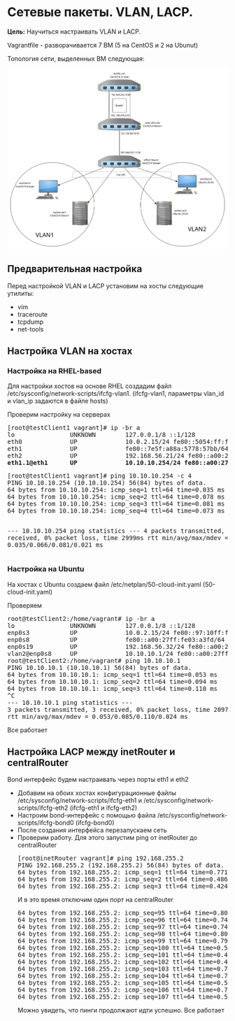 <h1>Сетевые пакеты. VLAN, LACP.</h1>

<p><b>Цель:</b> Научиться настраивать VLAN и LACP.</p>

<p><a src='Vagrantfile'>Vagrantfile</a> - разворачивается 7 ВМ (5 на CentOS и 2 на Ubunut)</p>
<p>Топология сети, выделенных ВМ следующая:</p>

<img src='Picture/NetBond.png'>

<h2>Предварительная настройка</h2>

<p>Перед настройкой VLAN и LACP установим на хосты следующие утилиты:</p>
<ul>
    <li>vim</li>
    <li>traceroute</li>
    <li>tcpdump</li>
    <li>net-tools</li>
</ul>

<h2>Настройка VLAN на хостах</h2>

<h3>Настройка на RHEL-based</h3>

<p>Для настройки хостов на основе RHEL создадим файл /etc/sysconfig/network-scripts/ifcfg-vlan1. (<a src='provisioning/templates/ifcfg-vlan1.j2'>ifcfg-vlan1</a>, параметры vlan_id и vlan_ip задаются в файле <a src='provisioning/templates/hosts'>hosts</a>)</p>
<p>Проверим настройку на серверах</p>
<pre>[root@testClient1 vagrant]# ip -br a
lo               UNKNOWN        127.0.0.1/8 ::1/128 
eth0             UP             10.0.2.15/24 fe80::5054:ff:fe4d:77d3/64 
eth1             UP             fe80::7e5f:a88a:5778:57bb/64 
eth2             UP             192.168.56.21/24 fe80::a00:27ff:fefa:d69/64 
<b>eth1.1@eth1      UP             10.10.10.254/24 fe80::a00:27ff:fe4b:2c32/64 </b>
</pre>
<pre>[root@testClient1 vagrant]# ping 10.10.10.254 -c 4
PING 10.10.10.254 (10.10.10.254) 56(84) bytes of data.
64 bytes from 10.10.10.254: icmp_seq=1 ttl=64 time=0.035 ms
64 bytes from 10.10.10.254: icmp_seq=2 ttl=64 time=0.078 ms
64 bytes from 10.10.10.254: icmp_seq=3 ttl=64 time=0.081 ms
64 bytes from 10.10.10.254: icmp_seq=4 ttl=64 time=0.073 ms

--- 10.10.10.254 ping statistics ---
4 packets transmitted, 4 received, 0% packet loss, time 2999ms
rtt min/avg/max/mdev = 0.035/0.066/0.081/0.021 ms
</pre>

<h3>Настройка на Ubuntu</h3>

<p>На хостах с Ubuntu создаем файл /etc/netplan/50-cloud-init.yaml (<a src='provisioning/templates/50-cloud-init.yaml.j2'>50-cloud-init.yaml</a>)</p>

<p>Проверяем</p>
<pre>root@testClient2:/home/vagrant# ip -br a
lo               UNKNOWN        127.0.0.1/8 ::1/128 
enp0s3           UP             10.0.2.15/24 fe80::97:10ff:fe79:f0c1/64 
enp0s8           UP             fe80::a00:27ff:fe03:a3fd/64 
enp0s19          UP             192.168.56.32/24 fe80::a00:27ff:fe32:eb8f/64 
vlan2@enp0s8     UP             10.10.10.1/24 fe80::a00:27ff:fe03:a3fd/64 
root@testClient2:/home/vagrant# ping 10.10.10.1
PING 10.10.10.1 (10.10.10.1) 56(84) bytes of data.
64 bytes from 10.10.10.1: icmp_seq=1 ttl=64 time=0.053 ms
64 bytes from 10.10.10.1: icmp_seq=2 ttl=64 time=0.094 ms
64 bytes from 10.10.10.1: icmp_seq=3 ttl=64 time=0.110 ms
^C
--- 10.10.10.1 ping statistics ---
3 packets transmitted, 3 received, 0% packet loss, time 2097ms
rtt min/avg/max/mdev = 0.053/0.085/0.110/0.024 ms
</pre>
<p>Все работает</p>

<h2>Настройка LACP между inetRouter и centralRouter</h2>

<p>Bond интерфейс будем настраивать через порты eth1 и eth2</p>
<ul>
    <li>Добавим на обоих хостах конфигурационные файлы /etc/sysconfig/network-scripts/ifcfg-eth1 и /etc/sysconfig/network-scripts/ifcfg-eth2 (<a src='provisioning/templates/ifcfg-eth1'>ifcfg-eth1</a> и <a src='provisioning/templates/ifcfg-eth2'>ifcfg-eth2</a>) </li>
    <li>Настроим bond-интерфейс с помощью файла /etc/sysconfig/network-scripts/ifcfg-bond0 (<a src='provisioning/templates/ifcfg-bond0.j2'>ifcfg-bond0</a>)
    <li>После создания интерфейса перезапускаем сеть</li>
    <li>Проверим работу. Для этого запустим ping от inetRouter до centralRouter</li>
    <pre>[root@inetRouter vagrant]# ping 192.168.255.2
PING 192.168.255.2 (192.168.255.2) 56(84) bytes of data.
64 bytes from 192.168.255.2: icmp_seq=1 ttl=64 time=0.771 ms
64 bytes from 192.168.255.2: icmp_seq=2 ttl=64 time=0.486 ms
64 bytes from 192.168.255.2: icmp_seq=3 ttl=64 time=0.424 ms
</pre>
<p> И в это время отключим один порт на centralRouter</p>
<pre>64 bytes from 192.168.255.2: icmp_seq=95 ttl=64 time=0.803 ms
64 bytes from 192.168.255.2: icmp_seq=96 ttl=64 time=0.749 ms
64 bytes from 192.168.255.2: icmp_seq=97 ttl=64 time=0.747 ms
64 bytes from 192.168.255.2: icmp_seq=98 ttl=64 time=0.807 ms
64 bytes from 192.168.255.2: icmp_seq=99 ttl=64 time=0.794 ms
64 bytes from 192.168.255.2: icmp_seq=100 ttl=64 time=0.594 ms
64 bytes from 192.168.255.2: icmp_seq=101 ttl=64 time=0.459 ms
64 bytes from 192.168.255.2: icmp_seq=102 ttl=64 time=0.462 ms
64 bytes from 192.168.255.2: icmp_seq=103 ttl=64 time=0.752 ms
64 bytes from 192.168.255.2: icmp_seq=104 ttl=64 time=0.739 ms
64 bytes from 192.168.255.2: icmp_seq=105 ttl=64 time=0.585 ms
64 bytes from 192.168.255.2: icmp_seq=106 ttl=64 time=0.717 ms
64 bytes from 192.168.255.2: icmp_seq=107 ttl=64 time=0.570 ms
</pre>
<p>Можно увидеть, что пинги продолжают идти успешно. Все работает</p>
</ul>
